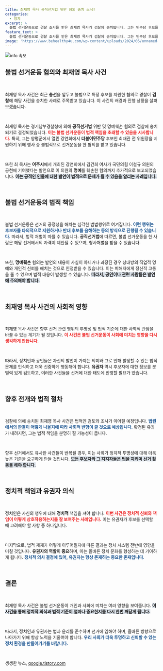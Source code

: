```yaml
---
title: 최재영 목사 공직선거법 위반 혐의 송치 소식!
categories:
  - 정치
excerpt: >
  불법 선거운동으로 경찰 조사를 받은 최재영 목사가 검찰에 송치됩니다. 그는 민주당 후보를 위한 강연과 명예훼손 혐의를 받고 있어, 이번 사건의 파장이 주목받고 있습니다.
feature_text: >
  불법 선거운동으로 경찰 조사를 받은 최재영 목사가 검찰에 송치됩니다. 그는 민주당 후보를 위한 강연과 명예훼손 혐의를 받고 있어, 이번 사건의 파장이 주목받고 있습니다.
image: 'https://www.behealthy4u.com/wp-content/uploads/2024/06/unnamed-file.png'
---
```


<p><img src="https://www.behealthy4u.com/wp-content/uploads/2024/06/unnamed-file.png" alt="info 속보" /></p>

<h2 data-ke-size="size26">불법 선거운동 혐의와 최재영 목사 사건</h2>

<p data-ke-size="size16">&nbsp;</p>

<p>최재영 목사 사건은 최근 <b>총선</b>을 앞두고 불법으로 특정 후보를 지원한 혐의로 경찰이 <strong>검찰</strong>에 해당 사건을 송치한 사례로 주목받고 있습니다. 이 사건의 배경과 진행 상황을 살펴보겠습니다.</p>

<p data-ke-size="size16">&nbsp;</p>

<p>최재영 목사는 경기남부경찰청에 의해 <b>공직선거법</b> 위반 및 명예훼손 혐의로 검찰에 송치되기로 결정되었습니다. <b><span style="color: #ee2323;">이는 불법 선거운동이 법적 책임을 초래할 수 있음을 시사합니다.</span></b> 특히, 그는 양평군에서 열린 강연회에서 <b>더불어민주당</b> 후보인 최재관 전 위원장을 지원하기 위해 행사 중 불법적으로 선거운동을 한 혐의를 받고 있습니다.</p>

<p data-ke-size="size16">&nbsp;</p>

<p>또한 최 목사는 <b>여주시</b>에서 개최된 강연회에서 김건희 여사가 국민의힘 이철규 의원의 공천에 기여했다는 발언으로 이 의원의 <b>명예</b>를 훼손한 혐의까지 추가적으로 보고되었습니다. <b><span style="background-color: #21538527;">이는 공적인 인물에 대한 발언이 법적으로 문제가 될 수 있음을 알리는 사례입니다.</span></b></p>

<p data-ke-size="size16">&nbsp;</p>

<h2 data-ke-size="size26">불법 선거운동의 법적 책임</h2>

<p data-ke-size="size16">&nbsp;</p>

<p>불법 선거운동은 선거의 공정성을 해치는 심각한 범법행위로 여겨집니다. <b><span style="color: #1a5490;">이런 행위는 후보자를 타의적으로 지원하거나 반대 후보를 음해하는 등의 방식으로 진행될 수 있습니다.</span></b> 따라서, 법적 처벌이 따를 수 있습니다. <b>공직선거법</b>에 따르면, 불법 선거운동을 한 사람은 해당 선거에서의 자격이 제한될 수 있으며, 형사처벌을 받을 수 있습니다.</p>

<p data-ke-size="size16">&nbsp;</p>

<p>또한, <b>명예훼손</b> 혐의는 발언의 내용이 사실이 아니거나 과장된 경우 상대방의 직업적 명예와 개인적 신뢰를 해치는 것으로 인정받을 수 있습니다. 이는 피해자에게 정신적 고통을 줄 수 있으며 법적 대응이 발생할 수 있습니다. <b><span style="background-color: #21538527;">따라서, 공인이나 관련 사람들은 발언에 주의해야 합니다.</span></b></p>

<p data-ke-size="size16">&nbsp;</p>

<h2 data-ke-size="size26">최재영 목사 사건의 사회적 영향</h2>

<p data-ke-size="size16">&nbsp;</p>

<p>최재영 목사 사건은 향후 선거 관련 행위의 투명성 및 법적 기준에 대한 사회적 관점을 바꿀 수 있는 계기가 될 것입니다. <b><span style="color: #ee2323;">이 사건은 불법 선거운동이 사회에 미치는 영향을 다시 생각하게 만듭니다.</span></b> </p>

<p data-ke-size="size16">&nbsp;</p>

<p>따라서, 정치인과 공인들은 자신의 발언이 가지는 의미와 그로 인해 발생할 수 있는 법적 문제를 인식하고 더욱 신중하게 행동해야 합니다. <b>유권자</b> 역시 후보자에 대한 정보를 분별력 있게 검토하고, 이러한 사건들을 선거에 대한 태도에 반영할 필요가 있습니다.</p>

<p data-ke-size="size16">&nbsp;</p>

<h2 data-ke-size="size26">향후 전개와 법적 절차</h2>

<p data-ke-size="size16">&nbsp;</p>

<p>검찰에 의해 송치된 최재영 목사 사건은 법적인 검토와 조사가 이어질 예정입니다. <b><span style="color: #1a5490;">법원에서의 판결이 어떻게 나올지에 따라 사회적 반향이 클 것으로 예상됩니다.</span></b> 확정된 유죄가 내려지면, 그는 법적 책임을 분명히 질 가능성이 큽니다.</p>

<p data-ke-size="size16">&nbsp;</p>

<p>향후 선거에서도 유사한 사건들이 반복될 경우, 이는 사회가 정치적 투명성에 대해 더욱 높은 기준을 요구하게 만들 것입니다. <b><span style="background-color: #21538527;">모든 후보자와 그 지지자들은 법을 지키며 선거 활동을 해야 합니다.</span></b> </p>

<p data-ke-size="size16">&nbsp;</p>

<h2 data-ke-size="size26">정치적 책임과 유권자 의식</h2>

<p data-ke-size="size16">&nbsp;</p>

<p>정치인은 자신의 행위에 대해 <b>정치적</b> 책임을 져야 합니다. <b><span style="color: #ee2323;">이번 사건은 정치적 신뢰와 책임이 어떻게 상호작용하는지를 잘 보여주는 사례입니다.</span></b> 이는 유권자가 후보를 선택할 때 고려해야 할 사항 중 하나입니다.</p>

<p data-ke-size="size16">&nbsp;</p>

<p>마지막으로, 법적 제재가 어떻게 이루어질지에 따른 결과는 정치 시스템 전반에 영향을 미칠 것입니다. <b>유권자의 역할이 중요</b>하며, 이는 올바른 정치 문화를 형성하는 데 기여하게 됩니다. <b><span style="color: #1a5490;">정치적 의사 결정에 있어, 유권자는 항상 존재하는 중요한 존재입니다.</span></b></p>

<p data-ke-size="size16">&nbsp;</p>

<h2 data-ke-size="size26">결론</h2>

<p data-ke-size="size16">&nbsp;</p>

<p>최재영 목사 사건은 불법 선거운동이 개인과 사회에 미치는 여러 영향을 보여줍니다. <b><span style="background-color: #21538527;">이 사건을 통해 정치적 의식과 법적 기준이 얼마나 중요한지를 다시 한번 깨닫게 됩니다.</span></b> </p>

<p data-ke-size="size16">&nbsp;</p>

<p>따라서, 정치인과 유권자는 법과 윤리를 준수하며 선거에 임해야 하며, 올바른 방향으로 나아가기 위해 항상 노력을 기울여야 합니다. <b><span style="color: #1a5490;">우리 사회가 더욱 투명하고 신뢰할 수 있는 정치 환경을 만들어가기를 바랍니다.</span></b> </p>

<p data-ke-size="size16">&nbsp;</p>
생생한 뉴스, <a href="https://qoogle.tistory.com" rel="dofollow">qoogle.tistory.com</a>


